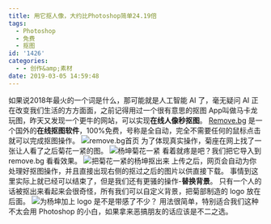 ```yaml
---
title: 用它抠人像，大约比Photoshop简单24.19倍
tags:
  - Photoshop
  - 免费
  - 抠图
id: '1426'
categories:
  - - 创作&amp;素材
date: 2019-03-05 14:59:48
---
```


如果说2018年最火的一个词是什么，那可能就是人工智能 AI 了，毫无疑问 AI 正在改变我们生活的方方面面，之前记得用过一个很有意思的抠图 App叫做马卡龙玩图，昨天又发现一个更牛的网站，可以实现**在线人像秒抠图**。 [Remove.bg](https://www.remove.bg) 是一个国外的**在线抠图软件**，100%免费，号称是全自动，完全不需要任何的鼠标点击就可以完成抠图操作。 ![remove.bg首页](https://i.loli.net/2019/03/04/5c7cc1f1060ef.png) 为了体现真实操作，菊座在网上找了一张让人看了之后菊花一紧的图。 ![杨坤菊花一紧](https://i.loli.net/2019/03/04/5c7cc27a2647e.jpeg) 看着就疼是吧？我们把它导入到 remove.bg 看看效果。 ![把菊花一紧的杨坤抠出来](https://i.loli.net/2019/03/04/5c7cc2b6a9be0.png) 上传之后，网页会自动为你处理好抠图操作，并且直接出现右侧的抠过之后的图片以供直接下载。 事情到这里实际上就已经可以结束了，但是我们还有更骚的操作-**替换背景**。 只有一个人的话被抠出来看起来会很奇怪，所有我们可以自定义背景，把菊部制造的 logo 放在后面。 ![为杨坤加上 logo](https://i.loli.net/2019/03/04/5c7cc34ee12cc.png) 是不是带感了不少？ 用法很简单，特别适合我们这种不太会用 Photoshop 的小白，如果拿来恶搞朋友的话应该是不二之选。